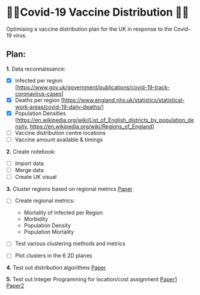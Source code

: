 # 🦠🧪Covid-19 Vaccine Distribution 🧪🦠
Optimising a vaccine distribution plan for the UK in response to the Covid-19 virus.

## Plan:
**1.** Data reconnaissance:

- [x] Infected per region
[https://www.gov.uk/government/publications/covid-19-track-coronavirus-cases]
- [x] Deaths per region
[https://www.england.nhs.uk/statistics/statistical-work-areas/covid-19-daily-deaths/]
- [x] Population Densities
[https://en.wikipedia.org/wiki/List_of_English_districts_by_population_density, https://en.wikipedia.org/wiki/Regions_of_England]
- [ ] Vaccine distribution centre locations
- [ ] Vaccine amount available & timings

**2.** Create notebook:

- [ ] Import data
- [ ] Merge data 
- [ ] Create UK visual

**3.** Cluster regions based on regional metrics [Paper](/Papers/shsconf_cyhf2015_01004.pdf)

- [ ] Create regional metrics:

  - Mortality of Infected per Region
  - Morbidity
  - Population Density
  - Population Mortality
  
- [ ] Test various clustering methods and metrics
- [ ] Plot clusters in the 6 2D planes

**4.** Test out distribution algorithms [Paper](/Papers/26618292662088.pdf)

**5.** Test out Integer Programming for location/cost assignment [Paper1](/Papers/efficient_Vaccine_Distribution_Planning_using_IoT_TACTiCS_2015.pdf) [Paper2](2015MCM_paper.pdf)
